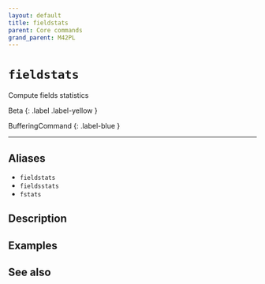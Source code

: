 ```yaml
---
layout: default
title: fieldstats
parent: Core commands
grand_parent: M42PL
---
```


# `fieldstats`

Compute fields statistics

Beta
{: .label .label-yellow }

BufferingCommand
{: .label-blue }

---



## Aliases

* `fieldstats`
* `fieldsstats`
* `fstats`

## Description

## Examples

## See also

